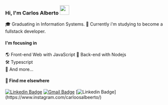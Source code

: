 ### Hi, I'm Carlos Alberto <img src="https://media.giphy.com/media/hvRJCLFzcasrR4ia7z/giphy.gif" width="30" >

🎓 Graduating in Information Systems.
🚀 Currently i'm studying to become a fullstack developer.

#### I'm focusing in
🌎 Front-end Web with JavaScript 
📡 Back-end with Nodejs  
🛠️ Typescript  
🧰 And more...  


#### 💬 Find me elsewhere

[![Linkedin Badge](https://img.shields.io/badge/-Linkedin-blue?style=flat-square&logo=Linkedin&logoColor=white&link=https://www.linkedin.com/in/carlos-justo/)](https://www.linkedin.com/in/carlos-justo/) 
[![Gmail Badge](https://img.shields.io/badge/-carlosjustodev@gmail.com-c14438?style=flat-square&logo=Gmail&logoColor=white&link=mailto:carlosjustodev@gmail.com)](mailto:carlosjustodev@gmail.com)
[![Linkedin Badge]("https://img.shields.io/badge/instagram-%23E4405F.svg?&style=for-the-badge&logo=instagram&logoColor=white")](https://www.instagram.com/carloosalbeerto/)